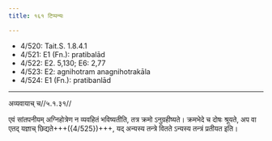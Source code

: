 ```yaml
---
title: १६१ टिप्पन्यः

---
```

- 4/520: Tait.S. 1.8.4.1
- 4/521: E1 (Fn.): pratibalād
- 4/522: E2. 5,130; E6: 2,77
- 4/523: E2: agnihotram anagnihotrakāla
- 4/524: E1 (Fn.): pratibanlād

____________________________________________


अव्यवायाच् च//५.१.३१//

एवं सांतपनीयम् अग्निहोत्रेण न व्यवहितं भविष्यतीति, तत्र क्रमो ऽनुग्रहीष्यते। क्रमभेदे च दोषः श्रूयते, अप वा एतद् यज्ञाच् छिद्यते+++({4/525})+++, यद् अन्यस्य तन्त्रे वितते ऽन्यस्य तन्त्रं प्रतीयत इति।
